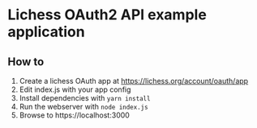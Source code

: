 # Lichess OAuth2 API example application

## How to

1. Create a lichess OAuth app at https://lichess.org/account/oauth/app
2. Edit index.js with your app config
3. Install dependencies with `yarn install`
4. Run the webserver with `node index.js`
5. Browse to https://localhost:3000
